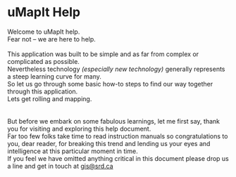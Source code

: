 uMapIt Help
==================

Welcome to uMapIt help.<br> 
Fear not – we are here to help.<br><br>
This application was built to be simple and as far from complex or complicated as possible.<br>
Nevertheless technology <i>(especially new technology)</i> generally represents a steep learning curve for many.<br>
So let us go through some basic how-to steps to find our way together through this application.<br>
Lets get rolling and mapping.<br><br><br>
But before we embark on some fabulous learnings, let me first say, thank you for visiting and exploring this help document.<br>
Far too few folks take time to read instruction manuals so congratulations to you, dear reader, for breaking this trend and lending us your eyes and intelligence at this particular moment in time.<br>
If you feel we have omitted anything critical in this document please drop us a line and get in touch at [gis@srd.ca](mailto:gis@srd.ca?subject="uMapIt_Feedback")
